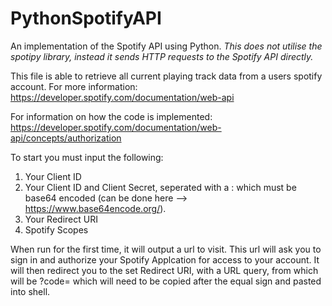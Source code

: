 # PythonSpotifyAPI
An implementation of the Spotify API using Python.
_This does not utilise the spotipy library, instead it sends HTTP requests to the Spotify API directly._

This file is able to retrieve all current playing track data from a users spotify account.
For more information:
  https://developer.spotify.com/documentation/web-api

For information on how the code is implemented:
  https://developer.spotify.com/documentation/web-api/concepts/authorization



To start you must input the following:
1. Your Client ID
2. Your Client ID and Client Secret, seperated with a : which must be base64 encoded (can be done here --> https://www.base64encode.org/).
3. Your Redirect URI
4. Spotify Scopes

When run for the first time, it will output a url to visit. This url will ask you to sign in and authorize your Spotify Applcation for access to your account. 
It will then redirect you to the set Redirect URI, with a URL query, from which will be ?code= which will need to be copied after the equal sign and pasted into shell.
